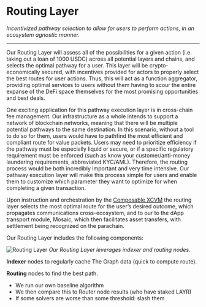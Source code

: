 # Routing Layer

*Incentivized pathway selection to allow for users to perform actions, in an ecosystem agnostic manner.*

---

Our Routing Layer will assess all of the possibilities for a given action (i.e. taking out a loan of 1000 USDC) across 
all potential layers and chains, and selects the optimal pathway for a user. This layer will be crypto-economically 
secured, with incentives provided for actors to properly select the best routes for user actions. Thus, this will act as
a function aggregator, providing optimal services to users without them having to scour the entire expanse of the 
DeFi space themselves for the most promising opportunities and best deals.

One exciting application for this pathway execution layer is in cross-chain fee management. Our infrastructure as a 
whole intends to support a network of blockchain networks, meaning that there will be multiple potential pathways to the
same destination. In this scenario, without a tool to do so for them, users would have to pathfind the most efficient 
and compliant route for value packets. Users may need to prioritize efficiency if the pathway must be especially liquid 
or secure, or if a specific regulatory requirement must be enforced (such as know your customer/anti-money laundering 
requirements, abbreviated KYC/AML). Therefore, the routing process would be both incredibly important and very time 
intensive. Our pathway execution layer will make this process simple for users and enable them to customize which 
parameter they want to optimize for when completing a given transaction.

Upon instruction and orchestration by the [Composable XCVM](../cross-chain-virtual-machine.md) the routing layer selects
the most optimal route for the user’s desired outcome, which propagates communications cross-ecosystem, and to our to 
the dApp transport module, Mosaic, which then facilitates asset transfers, with settlement being recognized on the 
parachain.

Our Routing Layer includes the following components:

![Routing Layer](/img/products/xcvm/routing-layer.png)
*Our Routing Layer leverages indexer and routing nodes.*

**Indexer** nodes to regularly cache The Graph data (quick to compute route).

**Routing** nodes to find the best path.

- We run our own baseline algorithm
- We then compare this to Router node results (who have staked LAYR)
- If some solvers are worse than some threshold: slash them
